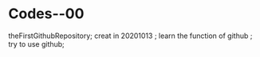 # Codes--00
theFirstGithubRepository;
creat in 20201013 ;
learn the function of github ;
try to use github;
